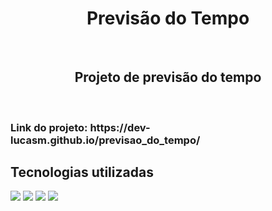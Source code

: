 <h1 align="center">Previsão do Tempo</h1>
<br>
<h2 align="center">Projeto de previsão do tempo</h2>
<br>
<h3>Link do projeto: https://dev-lucasm.github.io/previsao_do_tempo/</h3>
<h2>Tecnologias utilizadas</h2>
<img src="https://img.shields.io/badge/HTML5-E34F26?style=for-the-badge&logo=html5&logoColor=white"</img>
<img src="https://img.shields.io/badge/CSS3-1572B6?style=for-the-badge&logo=css3&logoColor=white"</img>
<img src="https://img.shields.io/badge/JavaScript-F7DF1E?style=for-the-badge&logo=javascript&logoColor=black"</img>
<img src="https://github.com/LucassMCorrea/previsao_do_tempo/blob/master/asset/Captura%20de%20Tela%20(33).png?raw=true"</img>

